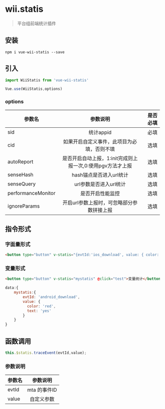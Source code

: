 # wii.statis

> 平台组前端统计插件

## 安装

```
npm i vue-wii-statis --save
```

## 引入

```javascript
import WiiStatis from 'vue-wii-statis'

Vue.use(WiiStatis,options)
```

### options

| 参数名 | 参数说明 | 是否必填 |
| - | :-: | -:|
| sid | 统计appid | 必填 |
| cid | 如果开启自定义事件，此项目为必填，否则不填 | 选填 |
| autoReport | 是否开启自动上报，1:init完成则上报一次,0:使用pgv方法才上报 | 选填 |
| senseHash | hash锚点是否进入url统计 | 选填 |
| senseQuery | url参数是否进入url统计 | 选填 |
| performanceMonitor | 是否开启性能监控 | 选填 |
| ignoreParams | 开启url参数上报时，可忽略部分参数拼接上报 | 选填 |

## 指令形式

### 字面量形式

```html
<button type="button" v-statis="{evtId:'ios_download', value: { color: 'block', text: 'ok' }}" @click="test">字面量统计</button>
```

### 变量形式
```html
<button type="button" v-statis="mystatis" @click="test">变量统计</button>
```

```javascript
data:{
    mystatis:{
        evtId: 'android_download',
        value: {
          color: 'red',
          text: 'yes'
        }
    }
}
```

## 函数调用

```javascript
this.$statis.traceEvent(evtId,value);
```

### 参数说明

| 参数名 | 参数说明 |
| - | :-:|
|  evtId | mta 的事件ID |
|  value | 自定义参数 |